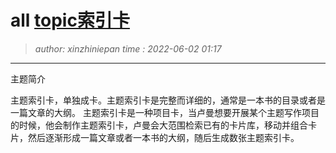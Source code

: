 all [topic索引卡](all.topic.index.md)
========================================
> *author: xinzhiniepan*
> *time  : 2022-06-02 01:17*

----------------------------------------
主题简介

主题索引卡，单独成卡。主题索引卡是完整而详细的，通常是一本书的目录或者是一篇文章的大纲。 
主题索引卡是一种项目卡，当卢曼想要开展某个主题写作项目的时候，他会制作主题索引卡，卢曼会大范围检索已有的卡片库，移动并组合卡片，然后逐渐形成一篇文章或者一本书的大纲，随后生成数张主题索引卡。

